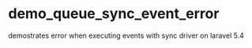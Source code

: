 # demo_queue_sync_event_error
demostrates error when executing events with sync driver on laravel 5.4

